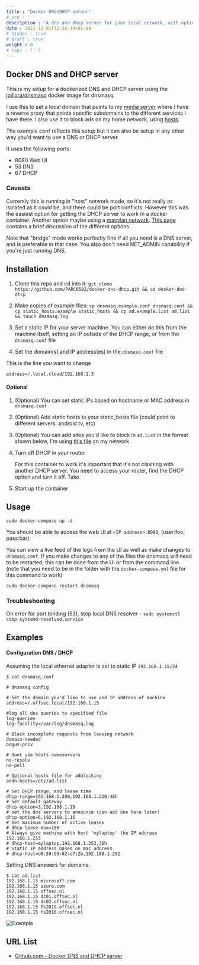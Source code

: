 ```yaml
---
title : "Docker DNS/DHCP server"
# pre : ' '
description : "A dns and dhcp server for your local network, with optional ad blocking."
date : 2021-12-01T12:26:14+01:00
# hidden : true
# draft : true
weight : 0
# tags : ['']
---
```


## Docker DNS and DHCP server

This is my setup for a dockerized DNS and DHCP server using the [jpillora/dnsmasq](https://hub.docker.com/r/jpillora/dnsmasq) docker image for dnsmasq.

I use this to set a local domain that points to my [media server](https://github.com/PARC6502/docker-media-server) where I have a reverse proxy that points specific subdomains to the different services I have there. I also use it to block ads on my home network, using [hosts](https://github.com/StevenBlack/hosts).

The example conf reflects this setup but it can also be setup in any other way you'd want to use a DNS or DHCP server.

It uses the following ports:

* 8080 Web UI
* 53 DNS
* 67 DHCP

### Caveats

Currently this is running in "host" network mode, so it's not really as isolated as it could be, and there could be port conflicts. However this was the easiest option for getting the DHCP server to work in a docker container. Another option maybe using a [macvlan network](https://docs.docker.com/network/macvlan/). [This page](https://docs.pi-hole.net/docker/DHCP/) contains a brief discussion of the different options.

Note that "bridge" mode works perfectly fine if all you need is a DNS server, and is preferable in that case. You also don't need NET_ADMIN capability if you're just running DNS.

## Installation

1. Clone this repo and cd into it: `git clone https://github.com/PARC6502/docker-dns-dhcp.git && cd docker-dns-dhcp`

2. Make copies of example files: `cp dnsmasq.example.conf dnsmasq.conf && cp static_hosts.example static_hosts && cp ad.example.list ad.list && touch dnsmasq.log`

3. Set a static IP for your server machine. You can either do this from the machine itself, setting an IP outside of the DHCP range, or from the `dnsmasq.conf` file

4. Set the domain(s) and IP address(es) in the `dnsmasq.conf` file

This is the line you want to change

```plain
address=/.local.cloud/192.168.1.3
```

#### Optional

1. (Optional) You can set static IPs based on hostname or MAC address in `dnsmasq.conf`

2. (Optional) Add static hosts to your static_hosts file (could point to different servers, android tv, etc)

3. (Optional) You can add sites you'd like to block in `ad.list` in the format shown below, I'm using [this file](https://raw.githubusercontent.com/StevenBlack/hosts/master/hosts) on my network

4. Turn off DHCP in your router

   For this container to work it's important that it's not clashing with another DHCP server. You need to access your router, find the DHCP option and turn it off. Take

5. Start up the container

## Usage

```plain
sudo docker-compose up -d
```

You should be able to access the web UI at `<IP address>:8080`, (user:foo, pass:bar).

You can view a live feed of the logs from the UI as well as make changes to `dnsmasq.conf`. If you make changes to any of the files the dnsmasq will need to be restarted, this can be done from the UI or from the command line (note that you need to be in the folder with the `docker-compose.yml` file for this command to work)

```plain
sudo docker-compose restart dnsmasq
```

### Troubleshooting

On error for port binding (53), stop local DNS resolver - `sudo systemctl stop systemd-resolved.service`

## Examples

#### Configuration DNS / DHCP

Assuming the local ethernet adapter is set to static IP `192.168.1.15/24`

```plain
$ cat dnsmasq.conf

# dnsmasq config

# Set the domain you'd like to use and IP address of machine
address=/.offsec.local/192.168.1.15

#log all dns queries to specified file
log-queries
log-facility=/var/log/dnsmasq.log

# Block incomplete requests from leaving network
domain-needed
bogus-priv

# dont use hosts nameservers
no-resolv
no-poll

# Optional hosts file for adblocking
addn-hosts=/etc/ad.list

# Set DHCP range, and lease time
dhcp-range=192.168.1.200,192.168.1.220,48h
# Set default gateway
dhcp-option=3,192.168.1.15
# set the dns servers to announce (can add one here later)
dhcp-option=6,192.168.1.15
# Set maximum number of active leases
# dhcp-lease-max=100
# Always give machine with host 'mylaptop' the IP address 192.168.1.253
# dhcp-host=mylaptop,192.168.1.253,36h
# Static IP address based on mac address
# dhcp-host=d0:50:99:82:e7:2b,192.168.1.252
```

Setting DNS answers for domains.

```plain
$ cat ad.list     
192.168.1.15 microsoft.com
192.168.1.15 azure.com
192.168.1.15 offsec.nl
192.168.1.15 dc01.offsec.nl
192.168.1.15 dc02.offsec.nl
192.168.1.15 fs2019.offsec.nl
192.168.1.15 fs2016.offsec.nl
```

![Example](images/dnsmasq.png)

## URL List

* [Github.com - Docker DNS and DHCP server](https://github.com/PARC6502/docker-dns-dhcp)

